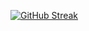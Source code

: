 [![GitHub Streak](https://streak-stats.demolab.com/?user=amarjithanand)](https://git.io/streak-stats)
